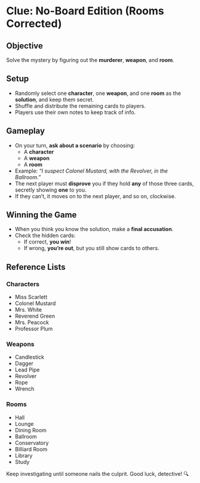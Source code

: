 # **Clue: No-Board Edition (Rooms Corrected)**

## **Objective**
Solve the mystery by figuring out the **murderer**, **weapon**, and **room**.

## **Setup**
- Randomly select one **character**, one **weapon**, and one **room** as the **solution**, and keep them secret.
- Shuffle and distribute the remaining cards to players.
- Players use their own notes to keep track of info.

## **Gameplay**
- On your turn, **ask about a scenario** by choosing:
  - A **character**
  - A **weapon**
  - A **room**
- Example: *“I suspect Colonel Mustard, with the Revolver, in the Ballroom.”*
- The next player must **disprove** you if they hold **any** of those three cards, secretly showing **one** to you.
- If they can’t, it moves on to the next player, and so on, clockwise.

## **Winning the Game**
- When you think you know the solution, make a **final accusation**.
- Check the hidden cards:
  - If correct, **you win**!
  - If wrong, **you’re out**, but you still show cards to others.

## **Reference Lists**
### **Characters**
- Miss Scarlett  
- Colonel Mustard  
- Mrs. White  
- Reverend Green  
- Mrs. Peacock  
- Professor Plum  

### **Weapons**
- Candlestick  
- Dagger  
- Lead Pipe  
- Revolver  
- Rope  
- Wrench  

### **Rooms**
- Hall
- Lounge
- Dining Room  
- Ballroom
- Conservatory
- Billiard Room 
- Library
- Study 

Keep investigating until someone nails the culprit. Good luck, detective! 🔍
